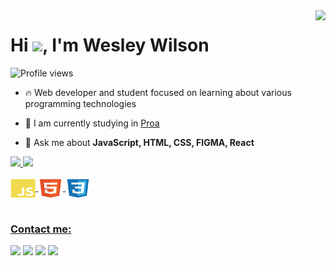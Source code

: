 

<img align="right" height="590em" src="https://raw.githubusercontent.com/gist/Wesley-Wilson/e7d3eb18d400e951c7d803fbb4c57f89/raw/2481ca7971a2a75dfc4615a5e5e6a2125cecac92/githubcard.svg"/>

<h1 align="left">Hi <img src="https://raw.githubusercontent.com/kaueMarques/kaueMarques/master/hi.gif" height="30px">, I'm Wesley Wilson</h1>

<p align="left"> <img src="https://komarev.com/ghpvc/?username=Wesley-Wilson&color=yellow" alt="Profile views" /> </p>

- 🔥 Web developer and student focused on learning about various programming technologies

- 🔭 I am currently studying in [Proa](https://www.proa.org.br/)

- 💬 Ask me about **JavaScript, HTML, CSS, FIGMA, React**


<div>
  <a href="https://github.com/Wesley-Wilson">
  <img height="180em" src="https://github-readme-stats.vercel.app/api?username=Wesley-Wilson&show_icons=true&theme=tokyonight&include_all_commits=true&count_private=true"/>
  <img height="180em" src="https://github-readme-stats.vercel.app/api/top-langs/?username=Wesley-Wilson&layout=compact&langs_count=6&theme=tokyonight"/>
</div>
<div style="display: inline_block"><br>
  <img align="center" alt="Js" height="30" width="40" src="https://raw.githubusercontent.com/devicons/devicon/master/icons/javascript/javascript-plain.svg">
  <img align="center" alt="HTML" height="30" width="40" src="https://raw.githubusercontent.com/devicons/devicon/master/icons/html5/html5-original.svg">
  <img align="center" alt="CSS" height="30" width="40" src="https://raw.githubusercontent.com/devicons/devicon/master/icons/css3/css3-original.svg">
</div>
 
 <br>
 
  ### Contact me:
 
<div> 
  <a href="https://instagram.com/smok1ey" target="_blank"><img src="https://img.shields.io/badge/-Instagram-%23E4405F?style=for-the-badge&logo=instagram&logoColor=white" target="_blank"></a>
 <a href="https://discord.gg/5DVhGKVf4h" target="_blank"><img src="https://img.shields.io/badge/Discord-7289DA?style=for-the-badge&logo=discord&logoColor=white" target="_blank"></a> 
  <a href = "mailto:wesleymkxbeta@gmail.com"><img src="https://img.shields.io/badge/-Gmail-%23333?style=for-the-badge&logo=gmail&logoColor=white" target="_blank"></a>
  <a href="https://www.linkedin.com/in/wesley-wilsons/" target="_blank"><img src="https://img.shields.io/badge/-LinkedIn-%230077B5?style=for-the-badge&logo=linkedin&logoColor=white" target="_blank"></a> 
 
</div>
